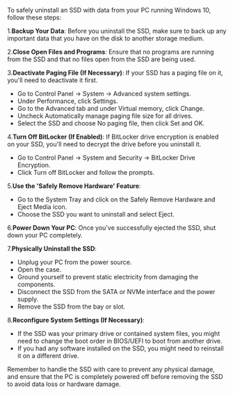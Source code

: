 To safely uninstall an SSD with data from your PC running Windows 10, follow these steps:

1.**Backup Your Data**: Before you uninstall the SSD, make sure to back up any important data that you have on the disk to
another storage medium.

2.**Close Open Files and Programs**: Ensure that no programs are running from the SSD and that no files open from the SSD are
being used.

3.**Deactivate Paging File (If Necessary)**: If your SSD has a paging file on it, you'll need to deactivate it first.

* Go to Control Panel -> System -> Advanced system settings. 
* Under Performance, click Settings.
* Go to the Advanced tab and under Virtual memory, click Change.
* Uncheck Automatically manage paging file size for all drives.
* Select the SSD and choose No paging file, then click Set and OK.
  
4.**Turn Off BitLocker (If Enabled)**: If BitLocker drive encryption is enabled on your SSD, you'll need to decrypt the drive before you uninstall it.

* Go to Control Panel -> System and Security -> BitLocker Drive Encryption.
* Click Turn off BitLocker and follow the prompts.

5.**Use the 'Safely Remove Hardware' Feature**:

* Go to the System Tray and click on the Safely Remove Hardware and Eject Media icon.
* Choose the SSD you want to uninstall and select Eject.

6.**Power Down Your PC**: Once you've successfully ejected the SSD, shut down your PC completely.

7.**Physically Uninstall the SSD**:

* Unplug your PC from the power source.
* Open the case.
* Ground yourself to prevent static electricity from damaging the components.
* Disconnect the SSD from the SATA or NVMe interface and the power supply.
* Remove the SSD from the bay or slot.

8.**Reconfigure System Settings (If Necessary)**:

* If the SSD was your primary drive or contained system files, you might need to change the boot order in BIOS/UEFI to
boot from another drive.
* If you had any software installed on the SSD, you might need to reinstall it on a different drive.

Remember to handle the SSD with care to prevent any physical damage, and ensure that the PC is completely powered off
before removing the SSD to avoid data loss or hardware damage.